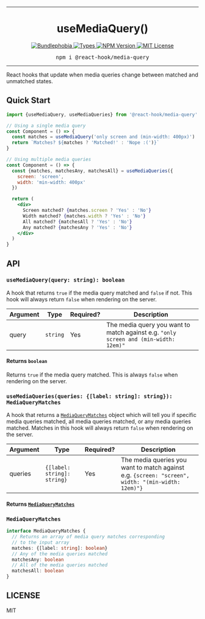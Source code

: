 <hr>
<div align="center">
  <h1 align="center">
    useMediaQuery()
  </h1>
</div>

<p align="center">
  <a href="https://bundlephobia.com/result?p=@react-hook/media-query">
    <img alt="Bundlephobia" src="https://img.shields.io/bundlephobia/minzip/@react-hook/media-query?style=for-the-badge&labelColor=24292e">
  </a>
  <a aria-label="Types" href="https://www.npmjs.com/package/@react-hook/media-query">
    <img alt="Types" src="https://img.shields.io/npm/types/@react-hook/media-query?style=for-the-badge&labelColor=24292e">
  </a>
  <a aria-label="NPM version" href="https://www.npmjs.com/package/@react-hook/media-query">
    <img alt="NPM Version" src="https://img.shields.io/npm/v/@react-hook/media-query?style=for-the-badge&labelColor=24292e">
  </a>
  <a aria-label="License" href="https://jaredlunde.mit-license.org/">
    <img alt="MIT License" src="https://img.shields.io/npm/l/@react-hook/media-query?style=for-the-badge&labelColor=24292e">
  </a>
</p>

<pre align="center">npm i @react-hook/media-query</pre>
<hr>

React hooks that update when media queries change between matched and unmatched states.

## Quick Start

```jsx harmony
import {useMediaQuery, useMediaQueries} from '@react-hook/media-query'

// Using a single media query
const Component = () => {
  const matches = useMediaQuery('only screen and (min-width: 400px)')
  return `Matches? ${matches ? 'Matched!' : 'Nope :(')}`
}

// Using multiple media queries
const Component = () => {
  const {matches, matchesAny, matchesAll} = useMediaQueries({
    screen: 'screen',
    width: 'min-width: 400px'
  })

  return (
    <div>
      Screen matched? {matches.screen ? 'Yes' : 'No'}
      Width matched? {matches.width ? 'Yes' : 'No'}
      All matched? {matchesAll ? 'Yes' : 'No'}
      Any matched? {matchesAny ? 'Yes' : 'No'}
    </div>
  )
}
```

## API

### `useMediaQuery(query: string): boolean`

A hook that returns `true` if the media query matched and `false` if not. This hook
will always return `false` when rendering on the server.

| Argument | Type     | Required? | Description                                                                          |
| -------- | -------- | --------- | ------------------------------------------------------------------------------------ |
| query    | `string` | Yes       | The media query you want to match against e.g. `"only screen and (min-width: 12em)"` |

#### Returns `boolean`

Returns `true` if the media query matched. This is always `false` when rendering on the server.

### `useMediaQueries(queries: {[label: string]: string}): MediaQueryMatches`

A hook that returns a [`MediaQueryMatches`](#mediaquerymatches) object which will
tell you if specific media queries matched, all media queries matched, or
any media queries matched. Matches in this hook will always return `false` when
rendering on the server.

| Argument | Type                        | Required? | Description                                                                                       |
| -------- | --------------------------- | --------- | ------------------------------------------------------------------------------------------------- |
| queries  | `{[label: string]: string}` | Yes       | The media queries you want to match against e.g. `{screen: "screen", width: "(min-width: 12em)"}` |

#### Returns [`MediaQueryMatches`](#mediaquerymatches)

### `MediaQueryMatches`

```typescript
interface MediaQueryMatches {
  // Returns an array of media query matches corresponding
  // to the input array
  matches: {[label: string]: boolean}
  // Any of the media queries matched
  matchesAny: boolean
  // All of the media queries matched
  matchesAll: boolean
}
```

## LICENSE

MIT
